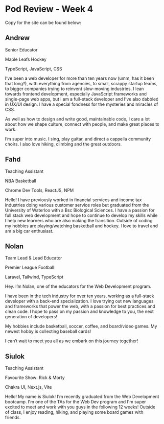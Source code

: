 # Pod Review - Week 4

Copy for the site can be found below:

## Andrew

Senior Educator

Maple Leafs Hockey

TypeScript, JavaScript, CSS

I’ve been a web developer for more than ten years now (umm, has it been that long?), with everything from agencies, to small, scrappy startup teams, to bigger companies trying to reinvent slow-moving industries. I lean towards frontend development, especially JavaScript frameworks and single-page web apps, but I am a full-stack developer and I’ve also dabbled in UX/UI design. I have a special fondness for the mysteries and miracles of CSS.

As well as how to design and write good, maintainable code, I care a lot about how we shape culture, connect with people, and make great places to work.

I’m super into music. I sing, play guitar, and direct a cappella community choirs. I also love hiking, climbing and the great outdoors.

## Fahd

Teaching Assistant

NBA Basketball

Chrome Dev Tools, ReactJS, NPM

Hello! I have previously worked in financial services and income tax industries doing various customer service roles but graduated from the University of Waterloo with a Bsc Biological Sciences. I have a passion for full stack web development and hope to continue to develop my skills while I help new learners who are also making the transition. Outside of coding my hobbies are playing/watching basketball and hockey. I love to travel and am a big car enthusiast.

## Nolan

Team Lead & Lead Educator

Premier League Football

Laravel, Tailwind, TypeScript

Hey. I’m Nolan, one of the educators for the Web Development program.

I have been in the tech industry for over ten years, working as a full-stack developer with a back-end specialization. I love trying out new languages and frameworks that power the web, with a passion for best practices and clean code. I hope to pass on my passion and knowledge to you, the next generation of developers!

My hobbies include basketball, soccer, coffee, and board/video games. My newest hobby is collecting baseball cards!

I can’t wait to meet you all as we embark on this journey together!

## Siulok

Teaching Assistant

Favourite Show: Rick & Morty

Chakra UI, Next.js, Vite

Hello! My name is Siulok! I’m recently graduated from the Web Development bootcamp. I'm one of the TAs for the Web Dev program and I'm super excited to meet and work with you guys in the following 12 weeks! Outside of class, I enjoy reading, hiking, and playing some board games with friends.